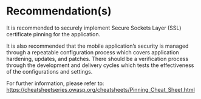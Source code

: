 # Recommendation(s)

It is recommended to securely implement Secure Sockets Layer (SSL) certificate pinning for the application.

It is also recommended that the mobile application’s security is managed through a repeatable configuration process which covers application hardening, updates, and patches. There should be a verification process through the development and delivery cycles which tests the effectiveness of the configurations and settings.

For further information, please refer to:
<https://cheatsheetseries.owasp.org/cheatsheets/Pinning_Cheat_Sheet.html>

